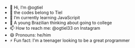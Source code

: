 - 👋 Hi, I’m @ogtiel
- 👀 the codes belong to Tiel
- 🌱 I’m currently learning JavaScripit
- 💞️ A young Brazilian thinking about going to college
- 📫 How to reach me: @ogtiel33 on Instagram
- 😄 Pronouns: he/him
- ⚡ Fun fact: I'm a teenager looking to be a great programmer

<!---
ogtiel/ogtiel is a ✨ special ✨ repository because its `README.md` (this file) appears on your GitHub profile.
You can click the Preview link to take a look at your changes.
--->
